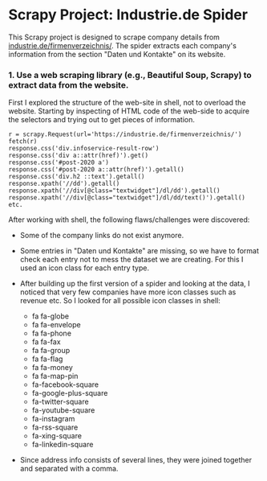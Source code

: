 # Scrapy Project: Industrie.de Spider

This Scrapy project is designed to scrape company details from [industrie.de/firmenverzeichnis/](https://industrie.de/firmenverzeichnis/). The spider extracts each company's information from the section "Daten und Kontakte" on its website.

### 1. Use a web scraping library (e.g., Beautiful Soup, Scrapy) to extract data from the website.

First I explored the structure of the web-site in shell, not to overload the website.
Starting by inspecting of HTML code of the web-side to acquire the selectors and trying out to get pieces of information.

`r = scrapy.Request(url='https://industrie.de/firmenverzeichnis/')`
`fetch(r)` <br>
`response.css('div.infoservice-result-row')` <br>
`response.css('div a::attr(href)').get()` <br>
`response.css('#post-2020 a')` <br>
`response.css('#post-2020 a::attr(href)').getall()` <br>
`response.css('div.h2 ::text').getall()` <br>
`response.xpath('//dd').getall()` <br>
`response.xpath('//div[@class="textwidget"]/dl/dd').getall()` <br>
`response.xpath('//div[@class="textwidget"]/dl/dd/text()').getall()` <br>
`etc.`

After working with shell, the following flaws/challenges were discovered:
* Some of the company links do not exist anymore.
* Some entries in "Daten und Kontakte" are missing, so we have to format check each entry not to mess the dataset we are creating.
For this I used an icon class for each entry type.
* After building up the first version of a spider and looking at the data, I noticed that very few companies have more icon classes such as revenue etc.
So I looked for all possible icon classes in shell:
  * fa fa-globe
  * fa fa-envelope
  * fa fa-phone
  * fa fa-fax
  * fa fa-group
  * fa fa-flag
  * fa fa-money
  * fa fa-map-pin
  * fa-facebook-square
  * fa-google-plus-square
  * fa-twitter-square
  * fa-youtube-square
  * fa-instagram
  * fa-rss-square
  * fa-xing-square
  * fa-linkedin-square

* Since address info consists of several lines, they were joined together and separated with a comma.


